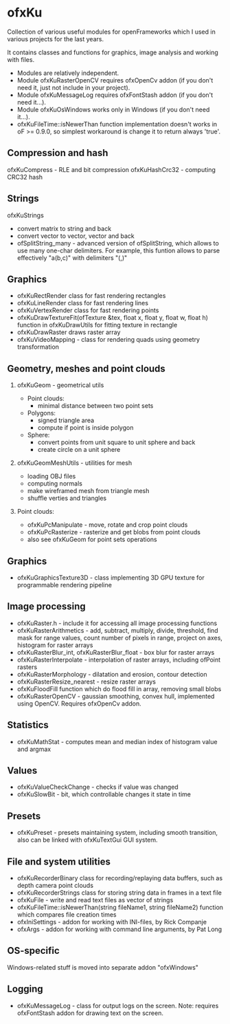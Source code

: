 # ofxKu
Collection of various useful modules for openFrameworks which I used in various projects for the last years.

It contains classes and functions for graphics, image analysis and working with files.
* Modules are relatively independent. 
* Module ofxKuRasterOpenCV requires ofxOpenCv addon (if you don't need it, just not include in your project).
* Module ofxKuMessageLog requires ofxFontStash addon (if you don't need it...).
* Module ofxKuOsWindows works only in Windows (if you don't need it...).
* ofxKuFileTime::isNewerThan function implementation doesn't works in oF >= 0.9.0, so simplest workaround is change it to return always 'true'.

## Compression and hash
  ofxKuCompress - RLE and bit compression
  ofxKuHashCrc32 - computing CRC32 hash

## Strings
  ofxKuStrings
   * convert matrix to string and back
   * convert vector<string> to vector<int>, vector<float> and back
   * ofSplitString_many - advanced version of ofSplitString, which allows to use many one-char delimiters.
   For example, this funtion allows to parse effectively "a(b,c)" with delimiters "(,)"

## Graphics
* ofxKuRectRender class for fast rendering rectangles
* ofxKuLineRender class for fast rendering lines
* ofxKuVertexRender class for fast rendering points
* ofxKuDrawTextureFit(ofTexture &tex, float x, float y, float w, float h) function in ofxKuDrawUtils for fitting texture in rectangle
* ofxKuDrawRaster draws raster array
* ofxKuVideoMapping - class for rendering quads using geometry transformation

## Geometry, meshes and point clouds
1. ofxKuGeom - geometrical utils
   * Point clouds:
      * minimal distance between two point sets
   * Polygons:
      * signed triangle area
      * compute if point is inside polygon
   * Sphere:
      * convert points from unit square to unit sphere and back
      * create circle on a unit sphere
   

2. ofxKuGeomMeshUtils - utilities for mesh
   * loading OBJ files
   * computing normals
   * make wireframed mesh from triangle mesh
   * shuffle verties and triangles

3. Point clouds:
   * ofxKuPcManipulate - move, rotate and crop point clouds
   * ofxKuPcRasterize - rasterize and get blobs from point clouds
   * also see ofxKuGeom for point sets operations

## Graphics
* ofxKuGraphicsTexture3D - class implementing 3D GPU texture for programmable rendering pipeline
   

## Image processing
* ofxKuRaster.h - include it for accessing all image processing functions
* ofxKuRasterArithmetics - add, subtract, multiply, divide, threshold, find mask for range values, 
count number of pixels in range, project on axes, histogram for raster arrays
* ofxKuRasterBlur_int, ofxKuRasterBlur_float - box blur for raster arrays
* ofxKuRasterInterpolate - interpolation of raster arrays, including ofPoint rasters
* ofxKuRasterMorphology - dilatation and erosion, contour detection
* ofxKuRasterResize_nearest - resize raster arrays
* ofxKuFloodFill function which do flood fill in array, removing small blobs
* ofxKuRasterOpenCV - gaussian smoothing, convex hull, implemented using OpenCV. Requires ofxOpenCv addon.

## Statistics
* ofxKuMathStat - computes mean and median index of histogram value and argmax

## Values
* ofxKuValueCheckChange - checks if value was changed
* ofxKuSlowBit - bit, which controllable changes it state in time

## Presets
* ofxKuPreset - presets maintaining system, including smooth transition,
also can be linked with ofxKuTextGui GUI system.

## File and system utilities
* ofxKuRecorderBinary class for recording/replaying data buffers, such as depth camera point clouds
* ofxKuRecorderStrings class for storing string data in frames in a text file
* ofxKuFile - write and read text files as vector of strings
* ofxKuFileTime::isNewerThan(string fileName1, string fileName2) function which compares file creation times
* ofxIniSettings - addon for working with INI-files, by Rick Companje
* ofxArgs - addon for working with command line arguments, by Pat Long

## OS-specific

Windows-related stuff is moved into separate addon "ofxWindows"

## Logging
* ofxKuMessageLog - class for output logs on the screen. Note: requires ofxFontStash addon for drawing text on the screen.